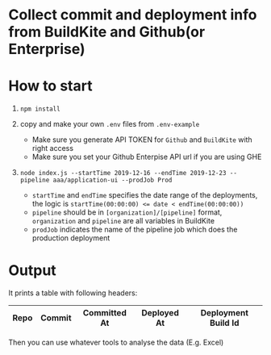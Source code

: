 # Collect commit and deployment info from BuildKite and Github(or Enterprise)

# How to start

1. `npm install`

2. copy and make your own `.env` files from `.env-example`

    * Make sure you generate API TOKEN for `Github` and `BuildKite` with right access
    * Make sure you set your Github Enterpise API url if you are using GHE

3. `node index.js --startTime 2019-12-16 --endTime 2019-12-23 --pipeline aaa/application-ui --prodJob Prod`

    * `startTime` and `endTime` specifies the date range of the deployments, the logic is `startTime(00:00:00) <= date < endTime(00:00:00))`
    * `pipeline` should be in `[organization]/[pipeline]` format, `organization` and `pipeline` are all variables in BuildKite
    * `prodJob` indicates the name of the pipeline job which does the production deployment

# Output

It prints a table with following headers:

| Repo | Commit | Committed At | Deployed At | Deployment Build Id |
|------|--------|--------------|-------------|---------------------|

Then you can use whatever tools to analyse the data (E.g. Excel)

